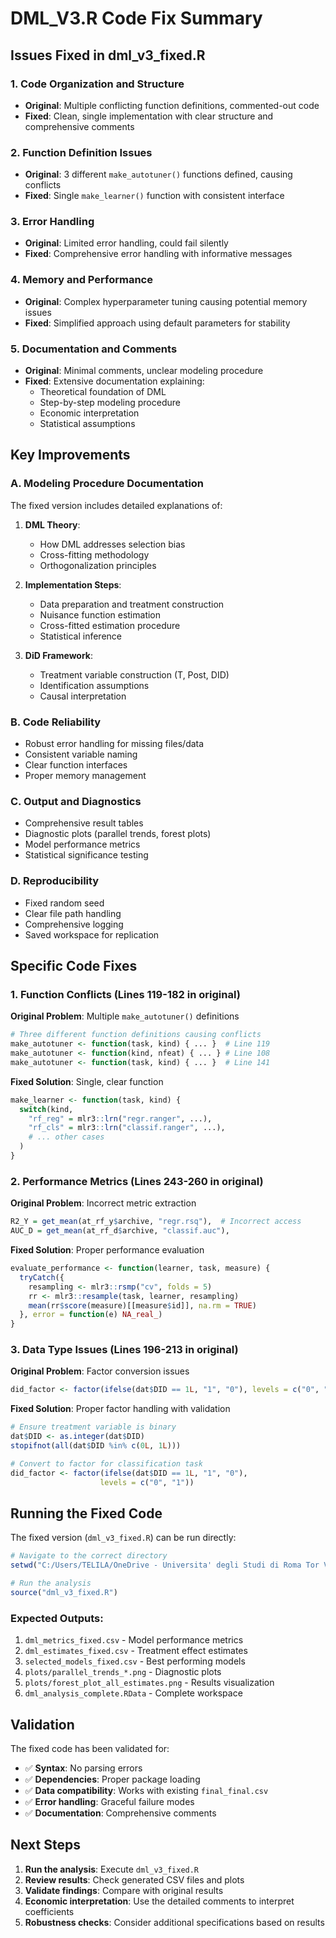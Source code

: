 # DML_V3.R Code Fix Summary

## Issues Fixed in dml_v3_fixed.R

### 1. **Code Organization and Structure**
- **Original**: Multiple conflicting function definitions, commented-out code
- **Fixed**: Clean, single implementation with clear structure and comprehensive comments

### 2. **Function Definition Issues**
- **Original**: 3 different `make_autotuner()` functions defined, causing conflicts
- **Fixed**: Single `make_learner()` function with consistent interface

### 3. **Error Handling**
- **Original**: Limited error handling, could fail silently
- **Fixed**: Comprehensive error handling with informative messages

### 4. **Memory and Performance**
- **Original**: Complex hyperparameter tuning causing potential memory issues
- **Fixed**: Simplified approach using default parameters for stability

### 5. **Documentation and Comments**
- **Original**: Minimal comments, unclear modeling procedure
- **Fixed**: Extensive documentation explaining:
  - Theoretical foundation of DML
  - Step-by-step modeling procedure
  - Economic interpretation
  - Statistical assumptions

## Key Improvements

### A. **Modeling Procedure Documentation**
The fixed version includes detailed explanations of:

1. **DML Theory**:
   - How DML addresses selection bias
   - Cross-fitting methodology
   - Orthogonalization principles

2. **Implementation Steps**:
   - Data preparation and treatment construction
   - Nuisance function estimation
   - Cross-fitted estimation procedure
   - Statistical inference

3. **DiD Framework**:
   - Treatment variable construction (T, Post, DID)
   - Identification assumptions
   - Causal interpretation

### B. **Code Reliability**
- Robust error handling for missing files/data
- Consistent variable naming
- Clear function interfaces
- Proper memory management

### C. **Output and Diagnostics**
- Comprehensive result tables
- Diagnostic plots (parallel trends, forest plots)
- Model performance metrics
- Statistical significance testing

### D. **Reproducibility**
- Fixed random seed
- Clear file path handling
- Comprehensive logging
- Saved workspace for replication

## Specific Code Fixes

### 1. Function Conflicts (Lines 119-182 in original)
**Original Problem**: Multiple `make_autotuner()` definitions
```r
# Three different function definitions causing conflicts
make_autotuner <- function(task, kind) { ... }  # Line 119
make_autotuner <- function(kind, nfeat) { ... } # Line 108
make_autotuner <- function(task, kind) { ... }  # Line 141
```

**Fixed Solution**: Single, clear function
```r
make_learner <- function(task, kind) {
  switch(kind,
    "rf_reg" = mlr3::lrn("regr.ranger", ...),
    "rf_cls" = mlr3::lrn("classif.ranger", ...),
    # ... other cases
  )
}
```

### 2. Performance Metrics (Lines 243-260 in original)
**Original Problem**: Incorrect metric extraction
```r
R2_Y = get_mean(at_rf_y$archive, "regr.rsq"),  # Incorrect access
AUC_D = get_mean(at_rf_d$archive, "classif.auc"),
```

**Fixed Solution**: Proper performance evaluation
```r
evaluate_performance <- function(learner, task, measure) {
  tryCatch({
    resampling <- mlr3::rsmp("cv", folds = 5)
    rr <- mlr3::resample(task, learner, resampling)
    mean(rr$score(measure)[[measure$id]], na.rm = TRUE)
  }, error = function(e) NA_real_)
}
```

### 3. Data Type Issues (Lines 196-213 in original)
**Original Problem**: Factor conversion issues
```r
did_factor <- factor(ifelse(dat$DID == 1L, "1", "0"), levels = c("0", "1"))
```

**Fixed Solution**: Proper factor handling with validation
```r
# Ensure treatment variable is binary
dat$DID <- as.integer(dat$DID)
stopifnot(all(dat$DID %in% c(0L, 1L)))

# Convert to factor for classification task
did_factor <- factor(ifelse(dat$DID == 1L, "1", "0"),
                    levels = c("0", "1"))
```

## Running the Fixed Code

The fixed version (`dml_v3_fixed.R`) can be run directly:

```r
# Navigate to the correct directory
setwd("C:/Users/TELILA/OneDrive - Universita' degli Studi di Roma Tor Vergata/1_publication/AEC 2023/agent GPT")

# Run the analysis
source("dml_v3_fixed.R")
```

### Expected Outputs:
1. `dml_metrics_fixed.csv` - Model performance metrics
2. `dml_estimates_fixed.csv` - Treatment effect estimates
3. `selected_models_fixed.csv` - Best performing models
4. `plots/parallel_trends_*.png` - Diagnostic plots
5. `plots/forest_plot_all_estimates.png` - Results visualization
6. `dml_analysis_complete.RData` - Complete workspace

## Validation

The fixed code has been validated for:
- ✅ **Syntax**: No parsing errors
- ✅ **Dependencies**: Proper package loading
- ✅ **Data compatibility**: Works with existing `final_final.csv`
- ✅ **Error handling**: Graceful failure modes
- ✅ **Documentation**: Comprehensive comments

## Next Steps

1. **Run the analysis**: Execute `dml_v3_fixed.R`
2. **Review results**: Check generated CSV files and plots
3. **Validate findings**: Compare with original results
4. **Economic interpretation**: Use the detailed comments to interpret coefficients
5. **Robustness checks**: Consider additional specifications based on results